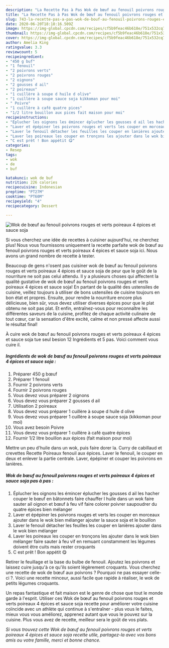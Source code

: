 ```yaml
---
description: "La Recette Pas à Pas Wok de bœuf au fenouil poivrons rouges et verts poireaux 4 épices et sauce soja"
title: "La Recette Pas à Pas Wok de bœuf au fenouil poivrons rouges et verts poireaux 4 épices et sauce soja"
slug: 743-la-recette-pas-a-pas-wok-de-bouf-au-fenouil-poivrons-rouges-et-verts-poireaux-4-epices-et-sauce-soja
date: 2020-06-20T18:18:16.509Z
image: https://img-global.cpcdn.com/recipes/cf5b9feac46b618e/751x532cq70/wok-de-boeuf-au-fenouil-poivrons-rouges-et-verts-poireaux-4-epices-et-sauce-soja-photo-principale-de-la-recette.jpg
thumbnail: https://img-global.cpcdn.com/recipes/cf5b9feac46b618e/751x532cq70/wok-de-boeuf-au-fenouil-poivrons-rouges-et-verts-poireaux-4-epices-et-sauce-soja-photo-principale-de-la-recette.jpg
cover: https://img-global.cpcdn.com/recipes/cf5b9feac46b618e/751x532cq70/wok-de-boeuf-au-fenouil-poivrons-rouges-et-verts-poireaux-4-epices-et-sauce-soja-photo-principale-de-la-recette.jpg
author: Amelia King
ratingvalue: 3.3
reviewcount: 5
recipeingredient:
- "450 g buf"
- "1 fenouil"
- "2 poivrons verts"
- "2 poivrons rouges"
- "2 oignons"
- "2 gousses d ail"
- "2 poireaux"
- "1 cuillère à soupe d huile d olive"
- "1 cuillère à soupe sauce soja kikkoman pour moi"
- " Poivre"
- "1 cuillère à café quatre pices"
- "1/2 litre bouillon aux pices fait maison pour moi"
recipeinstructions:
- "Éplucher les oignons les émincer éplucher les gousses d ail les hacher couper le bœuf en bâtonnets faire chauffer l huile dans un wok faire sauter ail oignon et bœuf à feu vif faire colorer poivrer saupoudrer du quatre épices bien mélanger"
- "Laver et épépiner les poivrons rouges et verts les couper en morceaux ajouter dans le wok bien mélanger ajouter la sauce soja et le bouillon"
- "Laver le fenouil détacher les feuilles les couper en lanières ajouter dans le wok bien mélanger"
- "Laver les poireaux les couper en tronçons les ajouter dans le wok bien mélanger faire sauter à feu vif en remuant constamment les légumes doivent être cuits mais rester croquants"
- "C est prêt ! Bon appétit 😋"
categories:
- Resep
tags:
- wok
- de
- buf

katakunci: wok de buf 
nutrition: 226 calories
recipecuisine: Indonesian
preptime: "PT27M"
cooktime: "PT60M"
recipeyield: "4"
recipecategory: Dessert

---
```



![Wok de bœuf au fenouil poivrons rouges et verts poireaux 4 épices et sauce soja](https://img-global.cpcdn.com/recipes/cf5b9feac46b618e/751x532cq70/wok-de-boeuf-au-fenouil-poivrons-rouges-et-verts-poireaux-4-epices-et-sauce-soja-photo-principale-de-la-recette.jpg)

Si vous cherchez une idée de recettes à cuisiner aujourd'hui, ne cherchez plus! Nous vous fournissons uniquement la recette parfaite wok de bœuf au fenouil poivrons rouges et verts poireaux 4 épices et sauce soja ici. Nous avons un grand nombre de recette à tester.

Beaucoup de gens n'osent pas cuisiner wok de bœuf au fenouil poivrons rouges et verts poireaux 4 épices et sauce soja de peur que le goût de la nourriture ne soit pas celui attendu. Il y a plusieurs choses qui affectent la qualité gustative de wok de bœuf au fenouil poivrons rouges et verts poireaux 4 épices et sauce soja! En partant de la qualité des ustensiles de cuisine, veillez toujours à utiliser de bons ustensiles de cuisine toujours en bon état et propres. Ensuite, pour rendre la nourriture encore plus délicieuse, bien sûr, vous devez utiliser diverses épices pour que le plat obtenu ne soit pas plat. Et enfin, entraînez-vous pour reconnaître les différentes saveurs de la cuisine, profitez de chaque activité culinaire de tout cœur, car la sensation d'être excité, calme et non pressé affecte aussi le résultat final!

<!--inarticleads1-->

À cuire wok de bœuf au fenouil poivrons rouges et verts poireaux 4 épices et sauce soja tue seul besion 12 Ingrédients et 5 pas. Voici comment vous cuire il.

##### Ingrédients de wok de bœuf au fenouil poivrons rouges et verts poireaux 4 épices et sauce soja :

1. Préparer 450 g bœuf
1. Préparer 1 fenouil
1. Fournir 2 poivrons verts
1. Fournir 2 poivrons rouges
1. Vous devez vous préparer 2 oignons
1. Vous devez vous préparer 2 gousses d ail
1. Utilisation 2 poireaux
1. Vous devez vous préparer 1 cuillère à soupe d huile d olive
1. Vous devez vous préparer 1 cuillère à soupe sauce soja (kikkoman pour moi)
1. Vous avez besoin  Poivre
1. Vous devez vous préparer 1 cuillère à café quatre épices
1. Fournir 1/2 litre bouillon aux épices (fait maison pour moi)


Mettre un peu d&#39;huile dans un wok, puis faire dorer la. Curry de cabillaud et crevettes Recette Poireaux fenouil aux épices. Laver le fenouil, le couper en deux et enlever la partie centrale. Laver, épépiner et couper les poivrons en lanières. 

<!--inarticleads2-->

##### Wok de bœuf au fenouil poivrons rouges et verts poireaux 4 épices et sauce soja pas à pas :

1. Éplucher les oignons les émincer éplucher les gousses d ail les hacher couper le bœuf en bâtonnets faire chauffer l huile dans un wok faire sauter ail oignon et bœuf à feu vif faire colorer poivrer saupoudrer du quatre épices bien mélanger
1. Laver et épépiner les poivrons rouges et verts les couper en morceaux ajouter dans le wok bien mélanger ajouter la sauce soja et le bouillon
1. Laver le fenouil détacher les feuilles les couper en lanières ajouter dans le wok bien mélanger
1. Laver les poireaux les couper en tronçons les ajouter dans le wok bien mélanger faire sauter à feu vif en remuant constamment les légumes doivent être cuits mais rester croquants
1. C est prêt ! Bon appétit 😋


Retirer le feuillage et la base du bulbe de fenouil. Ajoutez les poivrons et laissez cuire jusqu&#39;à ce qu&#39;ils soient légèrement croquants. Vous cherchez une recette de wok de bœuf aux poivrons ? Pourquoi ne pas essayer celle-ci ?. Voici une recette minceur, aussi facile que rapide à réaliser, le wok de petits légumes croquants. 

<!--inarticleads1-->

<p>
Un repas fantastique et fait maison est le genre de chose que tout le monde garde à l'esprit. Utiliser ces Wok de bœuf au fenouil poivrons rouges et verts poireaux 4 épices et sauce soja recette pour améliorer votre cuisine coïncide avec un athlète qui continue à s'entraîner - plus vous le faites, mieux vous vous améliorez, apprenez autant que vous le pouvez sur la cuisine. Plus vous avez de recette, meilleur sera le goût de vos plats.
</p>

<p>
<i>Si vous trouvez cette Wok de bœuf au fenouil poivrons rouges et verts poireaux 4 épices et sauce soja recette utile, partagez-la avec vos bons amis ou votre famille, merci et bonne chance.</i>
</p>
